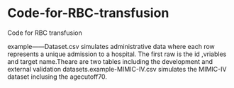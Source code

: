 # Code-for-RBC-transfusion
Code for RBC transfusion<br>  

example——Dataset.csv simulates administrative data where each row represents a unique admission to a hospital. The first raw is the id ,vriables and target name.Theare are two tables including the development and external validation datasets.example-MIMIC-IV.csv simulates the MIMIC-IV dataset inclusing the agecutoff70.
